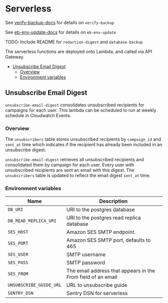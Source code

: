# Serverless
See [verify-backup-docs](verify-backup/README.md) for details on `verify-backup`

See [eb-env-update-docs](eb-env-update/README.md) for details on `eb-env-update`

TODO: Include README for `redaction-digest` and `database-backup`

The serverless functions are deployed onto Lambda, and called via API Gateway. 

* [Unsubscribe Email Digest](#unsubscribe-email-digest)
    + [Overview](#overview)
    + [Environment variables](#environment-variables-2)

## Unsubscribe Email Digest
`unsubscribe-email-digest` consolidates unsubscribed recipients for campaigns for each user. This lambda can be scheduled to run at weekly schedule in Cloudwatch Events.

### Overview
The `unsubscribers` table stores unsubscribed recipients by `campaign_id` and `sent_at` time which indicates if the recipient has already been included in an unsubscribe digest. 

`unsubscribe-email-digest` retrieves all unsubscribed recipients and consolidated them by campaign for each user. Every user with unsubscribed recipients are sent an email with this digest. The `unsubscribers` table is updated to reflect the email digest `sent_at` time.

### Environment variables
| Name                    | Description                                                  |
|-------------------------|--------------------------------------------------------------|
| `DB_URI`                | URI to the postgres database                                 |
| `DB_READ_REPLICA_URI`   | URI to the postgres read replica database                    |
| `SES_HOST`              | Amazon SES SMTP endpoint.                                    |
| `SES_PORT`              | Amazon SES SMTP port, defaults to 465                        |
| `SES_USER`              | SMTP username                                                |
| `SES_PASS`              | SMTP password                                                |
| `SES_FROM`              | The email address that appears in the From field of an email |
| `UNSUBSCRIBE_GUIDE_URL` | URL to unsubscribe guide                                     |
| `SENTRY_DSN`            | Sentry DSN for serverless                                    |

